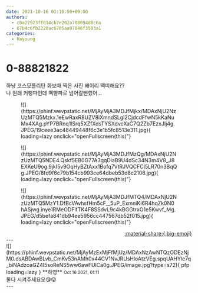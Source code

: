 ```yaml
---
date: 2021-10-16 01:10:50+09:00
authors:
  - cba27923ff014cb7e202a708094d8c6a
  - 67b4c6fb2220ac6705aa97046f3503a1
categories:
  - Hayoung
---
```


# 0-88821822

<div class="post-container" markdown="1">
<div class="content-container md-sidebar__scrollwrap" markdown="1">

하냥 코스모폴리탄 화보때 찍은 사진 왜이리 떽띠해요??<br>나 원래 커빵파인데 떽빵파로 넘어갈뻔했어...
<figure markdown="1">
![](https://phinf.wevpstatic.net/MjAyMjA3MDJfMjkx/MDAxNjU2NzUzMTQ5Mzkx.1eEwRaxR8UZV8iXmndSLgl2CjdcdFfwN5kKaNuMx4XAg.pYP7BRnq1lSrq5XZfXdsTYSXdvcXaC7Q2Zb7EzxJIj4g.JPEG/19ceee3ac48449448f6c3e1b5fc8513e311.jpg){ loading=lazy onclick="openFullscreen(this)"}
</figure>

<figure markdown="1">
![](https://phinf.wevpstatic.net/MjAyMjA3MDJfMzQg/MDAxNjU2NzUzMTQ5NDE4.Qskf5EB0G77A3gqDlaB9U4dSc34N3m4V8_J8EXKeU9og.9jkI5v9OqHyBZtAxx1Bofq7VtRJVQCFCI5LR70n3BqQg.JPEG/8fd9f6c79b154cb993ce64dbeb53d8c2106.jpg){ loading=lazy onclick="openFullscreen(this)"}
</figure>

<figure markdown="1">
![](https://phinf.wevpstatic.net/MjAyMjA3MDJfMTQ4/MDAxNjU2NzUzMTQ5MzY1.DfBcVAvhsfHm5cF__5uP_ExmniKi6R4hqZk0N0hASjwg.inye1RMeODFifTK4F8SSdvL9c4kBGGtrxO1e5Kwvf_Mg.JPEG/d5befa841db94ee5956cc447567db52f015.jpg){ loading=lazy onclick="openFullscreen(this)"}
</figure>


</div>
</div>

<div style="text-align: right;" markdown="1">
<a href="https://weverse.io/fromis9/fanpost/0-88821822" style="text-align: right;">:material-share:{.big-emoji}</a>
</div>
---

<div class="comments-container md-sidebar__scrollwrap" markdown="1">
<div class="comment" markdown="1">
<div class='id-container' markdown="1">
![](https://phinf.wevpstatic.net/MjAyMzExMjFfMjUz/MDAxNzAwNTQzODEzNjM0.dsABDAwBLvb_CmKv53nAMh0x44CV1NvJRUsHloAtzVEg.spqUAHYle7q_biNAdzoaGZ4l5soReNS5ww6awFUlCa0g.JPEG/image.jpg?type=s72){ pfp loading=lazy }
**<span class="artist">하영</span>** <small>Oct 16 2021, 01:11</small><br>
</div>
<div class='comment-body' markdown="1">
둘다 시켜주세요오😘😝
</div>
</div>
</div>
---

